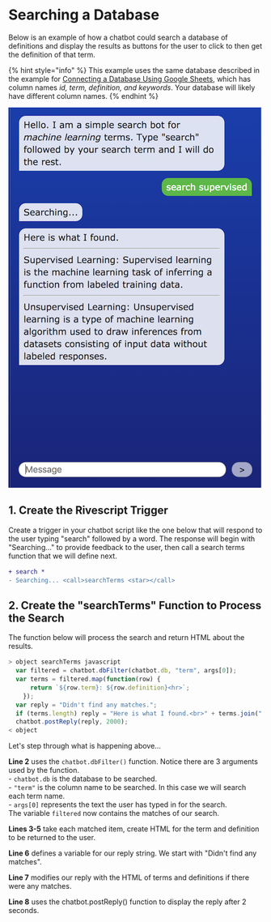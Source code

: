 # Searching a Database

Below is an example of how a chatbot could search a database of definitions and display the results as buttons for the user to click to then get the definition of that term.

{% hint style="info" %}
This example uses the same database described in the example for [Connecting a Database Using Google Sheets](https://docs.idew.org/code-chatbot/code-mods/connecting-a-database-using-google-sheets), which has column names _id, term, definition, and keywords_. Your database will likely have different column names.
{% endhint %}

![](../.gitbook/assets/searchexample.png)

## 1. Create the Rivescript Trigger

Create a trigger in your chatbot script like the one below that will respond to the user typing "search" followed by a word. The response will begin with "Searching..." to provide feedback to the user, then call a search terms function that we will define next.

```diff
+ search *
- Searching... <call>searchTerms <star></call>
```

## 2. Create the "searchTerms" Function to Process the Search

The function below will process the search and return HTML about the results.

```javascript
> object searchTerms javascript
  var filtered = chatbot.dbFilter(chatbot.db, "term", args[0]);
  var terms = filtered.map(function(row) {
      return `${row.term}: ${row.definition}<hr>`;
    });
  var reply = "Didn't find any matches.";
  if (terms.length) reply = "Here is what I found.<br>" + terms.join(" ");
  chatbot.postReply(reply, 2000);
< object
```

Let's step through what is happening above...

**Line 2** uses the `chatbot.dbFilter()` function. Notice there are 3 arguments used by the function.  
     - `chatbot.db` is the database to be searched.  
     - `"term"` is the column name to be searched. In this case we will search each term name.  
     - `args[0]` represents the text the user has typed in for the search.  
The variable `filtered` now contains the matches of our search.

**Lines 3-5** take each matched item, create HTML for the term and definition to be returned to the user.

**Line 6** defines a variable for our reply string. We start with "Didn't find any matches".

**Line 7** modifies our reply with the HTML of terms and definitions if there were any matches.

**Line 8** uses the chatbot.postReply\(\) function to display the reply after 2 seconds.



